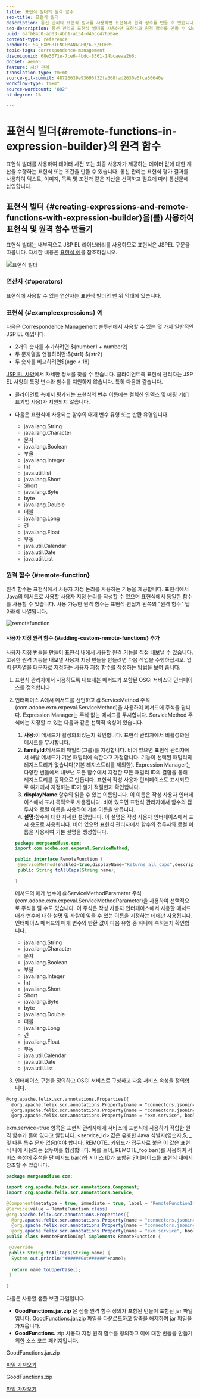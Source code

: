 ```yaml
---
title: 표현식 빌더의 원격 함수
seo-title: 표현식 빌더
description: 통신 관리의 표현식 빌더를 사용하면 표현식과 원격 함수를 만들 수 있습니다.
seo-description: 통신 관리의 표현식 빌더를 사용하면 표현식과 원격 함수를 만들 수 있습니다.
uuid: 6afb84c0-ad03-4bb1-a154-d46cc47650ae
content-type: reference
products: SG_EXPERIENCEMANAGER/6.5/FORMS
topic-tags: correspondence-management
discoiquuid: 68e3071e-7ce6-4bdc-8561-14bcaeae2b6c
docset: aem65
feature: 서신 관리
translation-type: tm+mt
source-git-commit: 48726639e93696f32fa368fad2630e6fca50640e
workflow-type: tm+mt
source-wordcount: '802'
ht-degree: 1%

---
```



# 표현식 빌더{#remote-functions-in-expression-builder}의 원격 함수

표현식 빌더를 사용하여 데이터 사전 또는 최종 사용자가 제공하는 데이터 값에 대한 계산을 수행하는 표현식 또는 조건을 만들 수 있습니다. 통신 관리는 표현식 평가 결과를 사용하여 텍스트, 이미지, 목록 및 조건과 같은 자산을 선택하고 필요에 따라 통신문에 삽입합니다.

## 표현식 빌더 {#creating-expressions-and-remote-functions-with-expression-builder}을(를) 사용하여 표현식 및 원격 함수 만들기

표현식 빌더는 내부적으로 JSP EL 라이브러리를 사용하므로 표현식은 JSPEL 구문을 따릅니다. 자세한 내용은 [표현식 예](#exampleexpressions)를 참조하십시오.

![표현식 빌더](assets/expressionbuilder.png)

### 연산자 {#operators}

표현식에 사용할 수 있는 연산자는 표현식 빌더의 맨 위 막대에 있습니다.

### 표현식 {#exampleexpressions} 예

다음은 Correspondence Management 솔루션에서 사용할 수 있는 몇 가지 일반적인 JSP EL 예입니다.

* 2개의 숫자를 추가하려면:${number1 + number2}
* 두 문자열을 연결하려면:${str1} ${str2}
* 두 숫자를 비교하려면${age &lt; 18}

[JSP EL 사양](https://download.oracle.com/otn-pub/jcp/jsp-2.1-fr-spec-oth-JSpec/jsp-2_1-fr-spec-el.pdf)에서 자세한 정보를 찾을 수 있습니다. 클라이언트측 표현식 관리자는 JSP EL 사양의 특정 변수와 함수를 지원하지 않습니다. 특히 다음과 같습니다.

* 클라이언트 측에서 평가되는 표현식의 변수 이름에는 컬렉션 인덱스 및 매핑 키([] 표기법 사용)가 지원되지 않습니다.
* 다음은 표현식에 사용되는 함수의 매개 변수 유형 또는 반환 유형입니다.

   * java.lang.String
   * java.lang.Character
   * 문자
   * java.lang.Boolean
   * 부울
   * java.lang.Integer
   * Int
   * java.util.list
   * java.lang.Short
   * Short
   * java.lang.Byte
   * byte
   * java.lang.Double
   * 더블
   * java.lang.Long
   * 긴
   * java.lang.Float
   * 부동
   * java.util.Calendar
   * java.util.Date
   * java.util.List

### 원격 함수 {#remote-function}

원격 함수는 표현식에서 사용자 지정 논리를 사용하는 기능을 제공합니다. 표현식에서 Java의 메서드로 사용할 사용자 지정 논리를 작성할 수 있으며 표현식에서 동일한 함수를 사용할 수 있습니다. 사용 가능한 원격 함수는 표현식 편집기 왼쪽의 &quot;원격 함수&quot; 탭 아래에 나열됩니다.

![remotefunction](assets/remotefunction.png)

#### 사용자 지정 원격 함수 {#adding-custom-remote-functions} 추가

사용자 지정 번들을 만들어 표현식 내에서 사용할 원격 기능을 직접 내보낼 수 있습니다. 고유한 원격 기능을 내보낼 사용자 지정 번들을 만들려면 다음 작업을 수행하십시오. 입력 문자열을 대문자로 지정하는 사용자 지정 함수를 작성하는 방법을 보여 줍니다.

1. 표현식 관리자에서 사용하도록 내보내는 메서드가 포함된 OSGi 서비스의 인터페이스를 정의합니다.
1. 인터페이스 A에서 메서드를 선언하고 @ServiceMethod 주석(com.adobe.exm.expeval.ServiceMethod)을 사용하여 메서드에 주석을 답니다. Expression Manager는 주석 없는 메서드를 무시합니다. ServiceMethod 주석에는 지정할 수 있는 다음과 같은 선택적 속성이 있습니다.

   1. **사용**:이 메서드가 활성화되었는지 확인합니다. 표현식 관리자에서 비활성화된 메서드를 무시합니다.
   1. **familyId**:메서드의 패밀리(그룹)를 지정합니다. 비어 있으면 표현식 관리자에서 해당 메서드가 기본 패밀리에 속한다고 가정합니다. 기능이 선택된 패밀리의 레지스트리가 없습니다(기본 레지스트리를 제외한). Expression Manager는 다양한 번들에서 내보낸 모든 함수에서 지정한 모든 패밀리 ID의 결합을 통해 레지스트리를 동적으로 만듭니다. 표현식 작성 사용자 인터페이스도 표시되므로 여기에서 지정하는 ID가 읽기 적절한지 확인합니다.
   1. **displayName**:함수의 읽을 수 있는 이름입니다. 이 이름은 작성 사용자 인터페이스에서 표시 목적으로 사용됩니다. 비어 있으면 표현식 관리자에서 함수의 접두사와 로컬 이름을 사용하여 기본 이름을 만듭니다.
   1. **설명**:함수에 대한 자세한 설명입니다. 이 설명은 작성 사용자 인터페이스에서 표시 용도로 사용됩니다. 비어 있으면 표현식 관리자에서 함수의 접두사와 로컬 이름을 사용하여 기본 설명을 생성합니다.

   ```java
   package mergeandfuse.com;
   import com.adobe.exm.expeval.ServiceMethod;
   
   public interface RemoteFunction {
    @ServiceMethod(enabled=true,displayName="Returns_all_caps",description="Function to convert to all CAPS", familyId="remote")
    public String toAllCaps(String name);
   
   }
   ```

   메서드의 매개 변수에 @ServiceMethodParameter 주석(com.adobe.exm.expeval.ServiceMethodParameter)을 사용하여 선택적으로 주석을 달 수도 있습니다. 이 주석은 작성 사용자 인터페이스에서 사용할 메서드 매개 변수에 대한 설명 및 사람이 읽을 수 있는 이름을 지정하는 데에만 사용됩니다. 인터페이스 메서드의 매개 변수와 반환 값이 다음 유형 중 하나에 속하는지 확인합니다.

   * java.lang.String
   * java.lang.Character
   * 문자
   * java.lang.Boolean
   * 부울
   * java.lang.Integer
   * Int
   * java.lang.Short
   * Short
   * java.lang.Byte
   * byte
   * java.lang.Double
   * 더블
   * java.lang.Long
   * 긴
   * java.lang.Float
   * 부동
   * java.util.Calendar
   * java.util.Date
   * java.util.List


1. 인터페이스 구현을 정의하고 OSGI 서비스로 구성하고 다음 서비스 속성을 정의합니다.

```jsp
@org.apache.felix.scr.annotations.Properties({
  @org.apache.felix.scr.annotations.Property(name = "connectors.jsoninvoker", boolValue = true),
  @org.apache.felix.scr.annotations.Property(name = "connectors.jsoninvoker.alias", value = "<service_id>"),
  @org.apache.felix.scr.annotations.Property(name = "exm.service", boolValue = true)})
```

exm.service=true 항목은 표현식 관리자에게 서비스에 표현식에 사용하기 적합한 원격 함수가 들어 있다고 알립니다. &lt;service_id> 값은 유효한 Java 식별자(영숫자,$, _ 및 다른 특수 문자 없음)여야 합니다. REMOTE_ 키워드가 접두사로 붙은 이 값은 표현식 내에 사용되는 접두어를 형성합니다. 예를 들어, REMOTE_foo:bar()를 사용하여 서비스 속성에 주석을 단 메서드 bar()와 서비스 ID가 포함된 인터페이스를 표현식 내에서 참조할 수 있습니다.

```java
package mergeandfuse.com;

import org.apache.felix.scr.annotations.Component;
import org.apache.felix.scr.annotations.Service;

@Component(metatype = true, immediate = true, label = "RemoteFunctionImpl")
@Service(value = RemoteFunction.class)
@org.apache.felix.scr.annotations.Properties({
  @org.apache.felix.scr.annotations.Property(name = "connectors.jsoninvoker", boolValue = true),
  @org.apache.felix.scr.annotations.Property(name = "connectors.jsoninvoker.alias", value = "test1"),
  @org.apache.felix.scr.annotations.Property(name = "exm.service", boolValue = true)})
public class RemoteFuntionImpl implements RemoteFunction {

 @Override
 public String toAllCaps(String name) {
  System.out.println("######Got######"+name);
  
  return name.toUpperCase();
 }
 
}
```

다음은 사용할 샘플 보관 파일입니다.

* **GoodFunctions.jar.zip** 은 샘플 원격 함수 정의가 포함된 번들이 포함된 jar 파일입니다. GoodFunctions.jar.zip 파일을 다운로드하고 압축을 해제하여 jar 파일을 가져옵니다.
* **GoodFunctions.** zip 사용자 지정 원격 함수를 정의하고 이에 대한 번들을 만들기 위한 소스 코드 패키지입니다.

GoodFunctions.jar.zip

[파일 가져오기](assets/goodfunctions.jar.zip)

GoodFunctions.zip

[파일 가져오기](assets/goodfunctions.zip)

